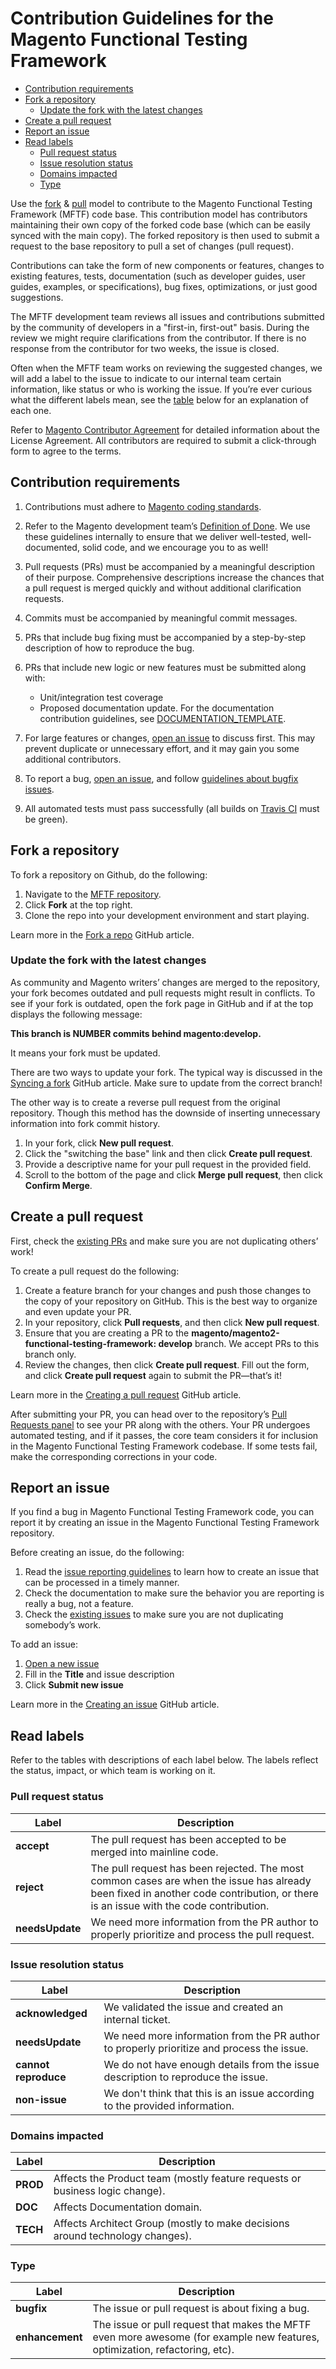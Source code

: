 # Contribution Guidelines for the Magento Functional Testing Framework

- [Contribution requirements](#contribution-requirements)
- [Fork a repository](#fork-a-repository)
  - [Update the fork with the latest changes](#update-the-fork-with-the-latest-changes)
- [Create a pull request](#create-a-pull-request)
- [Report an issue](#report-an-issue)
- [Read labels](#read-labels)
  - [Pull request status](#pull-request-status)
  - [Issue resolution status](#issue-resolution-status)
  - [Domains impacted](#domains-impacted)
  - [Type](#type)

Use the [fork] & [pull] model to contribute to the Magento Functional Testing Framework (MFTF) code base.
This contribution model has contributors maintaining their own copy of the forked code base (which can be easily synced with the main copy).
The forked repository is then used to submit a request to the base repository to pull a set of changes (pull request).

Contributions can take the form of new components or features, changes to existing features, tests, documentation (such as developer guides, user guides, examples, or specifications), bug fixes, optimizations, or just good suggestions.

The MFTF development team reviews all issues and contributions submitted by the community of developers in a "first-in, first-out" basis.
During the review we might require clarifications from the contributor.
If there is no response from the contributor for two weeks, the issue is closed.

Often when the MFTF team works on reviewing the suggested changes, we will add a label to the issue to indicate to our internal team certain information, like status or who is working the issue.
If you’re ever curious what the different labels mean, see the [table][labels] below for an explanation of each one.

Refer to [Magento Contributor Agreement] for detailed information about the License Agreement.
All contributors are required to submit a click-through form to agree to the terms.

## Contribution requirements

1. Contributions must adhere to [Magento coding standards].
2. Refer to the Magento development team’s [Definition of Done].
   We use these guidelines internally to ensure that we deliver well-tested, well-documented, solid code, and we encourage you to as well!
3. Pull requests (PRs) must be accompanied by a meaningful description of their purpose.
   Comprehensive descriptions increase the chances that a pull request is merged quickly and without additional clarification requests.
4. Commits must be accompanied by meaningful commit messages.
5. PRs that include bug fixing must be accompanied by a step-by-step description of how to reproduce the bug.
6. PRs that include new logic or new features must be submitted along with:

   - Unit/integration test coverage
   - Proposed documentation update.
     For the documentation contribution guidelines, see [DOCUMENTATION_TEMPLATE][].
7. For large features or changes, [open an issue][issue] to discuss first.
   This may prevent duplicate or unnecessary effort, and it may gain you some additional contributors.
8. To report a bug, [open an issue][issue], and follow [guidelines about bugfix issues][issue reporting].
9. All automated tests must pass successfully (all builds on [Travis CI] must be green).

## Fork a repository

To fork a repository on Github, do the following:

1. Navigate to the [MFTF repository].
2. Click **Fork** at the top right.
3. Clone the repo into your development environment and start playing.

Learn more in the [Fork a repo][github fork] GitHub article.

### Update the fork with the latest changes

As community and Magento writers’ changes are merged to the repository, your fork becomes outdated and pull requests might result in conflicts.
To see if your fork is outdated, open the fork page in GitHub and if at the top displays the following message:

__This branch is NUMBER commits behind magento:develop.__

It means your fork must be updated.

There are two ways to update your fork.
The typical way is discussed in the [Syncing a fork][github sync fork] GitHub article.
Make sure to update from the correct branch!

The other way is to create a reverse pull request from the original repository.
Though this method has the downside of inserting unnecessary information into fork commit history.

1. In your fork, click **New pull request**.
2. Click the "switching the base" link and then click **Create pull request**.
3. Provide a descriptive name for your pull request in the provided field.
4. Scroll to the bottom of the page and click **Merge pull request**, then click **Confirm Merge**.

## Create a pull request

First, check the [existing PRs] and make sure you are not duplicating others’ work!

To create a pull request do the following:

1. Create a feature branch for your changes and push those changes to the copy of your repository on GitHub.
 This is the best way to organize and even update your PR.
2. In your repository, click **Pull requests**, and then click **New pull request**.
3. Ensure that you are creating a PR to the **magento/magento2-functional-testing-framework: develop** branch.
 We accept PRs to this branch only.
4. Review the changes, then click **Create pull request**.
 Fill out the form, and click **Create pull request** again to submit the PR—that’s it!

Learn more in the [Creating a pull request][create pr] GitHub article.

After submitting your PR, you can head over to the repository’s [Pull Requests panel][existing PRs] to see your PR along with the others.
Your PR undergoes automated testing, and if it passes, the core team considers it for inclusion in the Magento Functional Testing Framework codebase.
If some tests fail, make the corresponding corrections in your code.

## Report an issue

If you find a bug in Magento Functional Testing Framework code, you can report it by creating an issue in the Magento Functional Testing Framework repository.

Before creating an issue, do the following:

1. Read the [issue reporting guidelines][issue reporting] to learn how to create an issue that can be processed in a timely manner.
2. Check the documentation to make sure the behavior you are reporting is really a bug, not a feature.
3. Check the [existing issues] to make sure you are not duplicating somebody’s work.

To add an issue:

1. [Open a new issue][open new issue]
2. Fill in the **Title** and issue description
3. Click **Submit new issue**

Learn more in the [Creating an issue][create issue] GitHub article.

## Read labels

Refer to the tables with descriptions of each label below.
The labels reflect the status, impact, or which team is working on it.

### Pull request status

Label| Description
---|---
**accept**| The pull request has been accepted to be merged into mainline code.
**reject**| The pull request has been rejected. The most common cases are when the issue has already been fixed in another code contribution, or there is an issue with the code contribution.
**needsUpdate**| We need more information from the PR author to properly prioritize and process the pull request.

### Issue resolution status

Label| Description
---|---
**acknowledged**| We validated the issue and created an internal ticket.
**needsUpdate**| We need more information from the PR author to properly prioritize and process the issue.
**cannot reproduce**| We do not have enough details from the issue description to reproduce the issue.
**non-issue**| We don't think that this is an issue according to the provided information.

### Domains impacted

Label| Description
---|---
**PROD**| Affects the Product team (mostly feature requests or business logic change).
**DOC**| Affects Documentation domain.
**TECH**| Affects Architect Group (mostly to make decisions around technology changes).

### Type

Label| Description
---|---
**bugfix**| The issue or pull request is about fixing a bug.
**enhancement**| The issue or pull request that makes the MFTF even more awesome (for example new features, optimization, refactoring, etc).

[fork]: #fork-a-repository
[issue]: #report-an-issue
[labels]: #read-labels
[pull]: #create-a-pull-request

[create issue]: https://help.github.com/articles/creating-an-issue/
[create pr]: https://help.github.com/articles/creating-a-pull-request/
[Definition of Done]: https://devdocs.magento.com/guides/v2.2/contributor-guide/contributing_dod.html
[DOCUMENTATION_TEMPLATE]: https://github.com/magento/devdocs/blob/master/.github/DOCUMENTATION_TEMPLATE.md
[existing issues]: https://github.com/magento/magento2-functional-testing-framework/issues?q=is%3Aopen+is%3Aissue
[existing PRs]: https://github.com/magento/magento2-functional-testing-framework/pulls?q=is%3Aopen+is%3Apr
[GitHub documentation]: https://help.github.com/articles/syncing-a-fork
[github fork]: https://help.github.com/articles/fork-a-repo/
[github sync fork]: https://help.github.com/articles/syncing-a-fork/
[issue reporting]: https://github.com/magento/magento2-functional-testing-framework/wiki/Issue-reporting-guidelines
[Magento coding standards]: https://devdocs.magento.com/guides/v2.2/coding-standards/bk-coding-standards.html
[Magento Contributor Agreement]: http://www.magento.com/legaldocuments/mca
[MFTF repository]: https://github.com/magento/magento2-functional-testing-framework
[open new issue]: https://github.com/magento/magento2-functional-testing-framework/issues/new
[Travis CI]: https://travis-ci.com/magento/magento2-functional-testing-framework/pull_requests
